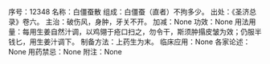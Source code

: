 序号：12348
名称：白僵蚕散
组成：白僵蚕（直者）不拘多少。
出处：《圣济总录》卷六。
主治：破伤风，身肿，牙关不开。
加减：None
功效：None
用法用量：每用生姜自然汁调，以鸡翎于疮口扫之，勿令干，斯须肿搨皮皱为效；仍服半钱匕，用生姜汁调下。
制备方法：上药生为末。
临床应用：None
各家论述：None
用药禁忌：None
附注：None
